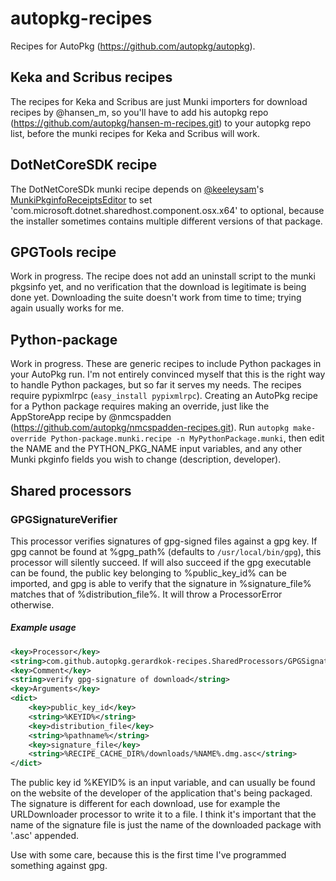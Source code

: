 # autopkg-recipes

Recipes for AutoPkg (https://github.com/autopkg/autopkg).

## Keka and Scribus recipes

The recipes for Keka and Scribus are just Munki importers for download recipes by @hansen_m, so you'll have to add his autopkg repo (https://github.com/autopkg/hansen-m-recipes.git) to your autopkg repo list, before the munki recipes for Keka and Scribus will work.

## DotNetCoreSDK recipe

The DotNetCoreSDk munki recipe depends on [@keeleysam](https://github.com/keeleysam)'s [MunkiPkginfoReceiptsEditor](https://github.com/autopkg/keeleysam-recipes/blob/master/GoogleTalkPlugin/MunkiPkginfoReceiptsEditor.py) to set 'com.microsoft.dotnet.sharedhost.component.osx.x64' to optional, because the installer sometimes contains multiple different versions of that package.

## GPGTools recipe

Work in progress. The recipe does not add an uninstall script to the munki pkgsinfo yet, and no verification that the download is legitimate is being done yet.
Downloading the suite doesn't work from time to time; trying again usually works for me.

## Python-package

Work in progress. These are generic recipes to include Python packages in your AutoPkg run. I'm not entirely convinced myself that this is the right way to handle Python packages, but so far it serves my needs.
The recipes require pypixmlrpc (`easy_install pypixmlrpc`). Creating an AutoPkg recipe for a Python package requires making an override, just like the AppStoreApp recipe by @nmcspadden (https://github.com/autopkg/nmcspadden-recipes.git).
Run `autopkg make-override Python-package.munki.recipe -n MyPythonPackage.munki`, then edit the NAME and the PYTHON_PKG_NAME input variables, and any other Munki pkginfo fields you wish to change (description, developer).

## Shared processors

### GPGSignatureVerifier

This processor verifies signatures of gpg-signed files against a gpg key. If gpg cannot be found at %gpg_path% (defaults to `/usr/local/bin/gpg`), this processor will silently succeed.
If will also succeed if the gpg executable can be found, the public key belonging to %public_key_id% can be imported, and gpg is able to verify
that the signature in %signature_file% matches that of %distribution_file%. It will throw a ProcessorError otherwise.

##### Example usage

```xml
<key>Processor</key>
<string>com.github.autopkg.gerardkok-recipes.SharedProcessors/GPGSignatureVerifier</string>
<key>Comment</key>
<string>verify gpg-signature of download</string>
<key>Arguments</key>
<dict>
    <key>public_key_id</key>
    <string>%KEYID%</string>
    <key>distribution_file</key>
    <string>%pathname%</string>
    <key>signature_file</key>
    <string>%RECIPE_CACHE_DIR%/downloads/%NAME%.dmg.asc</string>
</dict>
```

The public key id %KEYID% is an input variable, and can usually be found on the website of the developer of the application that's being packaged.
The signature is different for each download, use for example the URLDownloader processor to write it to a file. I think it's important that the name
of the signature file is just the name of the downloaded package with '.asc' appended.

Use with some care, because this is the first time I've programmed something against gpg.
